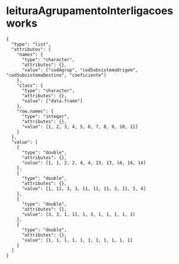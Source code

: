 # leituraAgrupamentoInterligacoes works

    {
      "type": "list",
      "attributes": {
        "names": {
          "type": "character",
          "attributes": {},
          "value": ["codAgrup", "codSubsistemaOrigem", "codSubsistemaDestino", "coeficiente"]
        },
        "class": {
          "type": "character",
          "attributes": {},
          "value": ["data.frame"]
        },
        "row.names": {
          "type": "integer",
          "attributes": {},
          "value": [1, 2, 3, 4, 5, 6, 7, 8, 9, 10, 11]
        }
      },
      "value": [
        {
          "type": "double",
          "attributes": {},
          "value": [1, 1, 2, 2, 4, 4, 13, 13, 14, 14, 14]
        },
        {
          "type": "double",
          "attributes": {},
          "value": [1, 11, 3, 3, 11, 11, 11, 3, 11, 3, 4]
        },
        {
          "type": "double",
          "attributes": {},
          "value": [3, 3, 1, 11, 1, 3, 1, 1, 1, 1, 1]
        },
        {
          "type": "double",
          "attributes": {},
          "value": [1, 1, 1, 1, 1, 1, 1, 1, 1, 1, 1]
        }
      ]
    }


